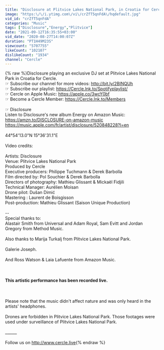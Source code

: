 ```yaml
---
title: "Disclosure at Plitvice Lakes National Park, in Croatia for Cercle"
image: "https:\/\/i.ytimg.com\/vi\/crZfT5qnFdA\/hqdefault.jpg"
vid_id: "crZfT5qnFdA"
categories: "Music"
tags: ["Disclosure","Energy","Plitvice"]
date: "2021-09-12T16:35:55+03:00"
vid_date: "2020-08-27T14:00:07Z"
duration: "PT1H49M23S"
viewcount: "5707755"
likeCount: "102107"
dislikeCount: "1934"
channel: "Cercle"
---
```

{% raw %}Disclosure playing an exclusive DJ set at Plitvice Lakes National Park in Croatia for Cercle.<br />☞ Subscribe our channel for more videos: <a rel="nofollow" target="blank" href="http://bit.ly/2BINQUh">http://bit.ly/2BINQUh</a><br />☞ Subscribe our playlist: <a rel="nofollow" target="blank" href="https://Cercle.lnk.to/Spotifyplaylist/">https://Cercle.lnk.to/Spotifyplaylist/</a><br />☞ Cercle on Apple Music: <a rel="nofollow" target="blank" href="https://apple.co/3wcY0bf">https://apple.co/3wcY0bf</a><br />☞ Become a Cercle Member: <a rel="nofollow" target="blank" href="https://Cercle.lnk.to/Members">https://Cercle.lnk.to/Members</a><br /><br />☞ Disclosure<br />Listen to Disclosure's new album Energy on Amazon Music: <a rel="nofollow" target="blank" href="https://amzn.to/DISCLOSURE-on-amazon-music">https://amzn.to/DISCLOSURE-on-amazon-music</a><br /><a rel="nofollow" target="blank" href="https://music.apple.com/fr/artist/disclosure/520848228?l=en">https://music.apple.com/fr/artist/disclosure/520848228?l=en</a><br /><br />44°54'13.0&quot;N 15°36'31.1&quot;E<br /><br />Video credits:<br /><br />Artists: Disclosure<br />Venue: Plitvice Lakes National Park<br />Produced by Cercle<br />Executive producers: Philippe Tuchmann &amp; Derek Barbolla<br />Film directed by: Pol Souchier &amp; Derek Barbolla<br />Directors of photography: Mathieu Glissant &amp; Mickaël Fidjili<br />Technical Manager: Aurélien Moisan<br />Drone pilot: Dušan Dimić<br />Mastering : Laurent de Boisgisson<br />Post-production: Mathieu Glissant (Saison Unique Production)<br /><br />--<br />Special thanks to:<br />Alastair Smith from Universal and Adam Royal, Sam Evitt and Jordan Gregory from Method Music. <br /><br />Also thanks to Marija Turkalj from Plitvice Lakes National Park. <br /><br />Galerie Joseph. <br /><br />And Ross Watson &amp; Laia Lafuente from Amazon Music. <br /><br />______<br /><br />This artistic performance has been recorded live. <br /><br />______<br /><br />Please note that the music didn't affect nature and was only heard in the artists' headphones. <br /><br />Drones are forbidden in Plitvice Lakes National Park. Those footages were used under surveillance of Plitvice Lakes National Park. <br /><br />______<br /><br />Follow us on <a rel="nofollow" target="blank" href="http://www.cercle.live">http://www.cercle.live</a>{% endraw %}
